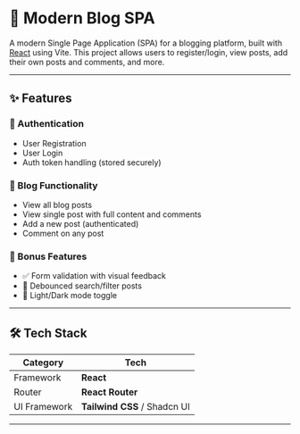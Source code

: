 # 📰 Modern Blog SPA

A modern Single Page Application (SPA) for a blogging platform, built with [React](https://reactjs.org/) using Vite. This project allows users to register/login, view posts, add their own posts and comments, and more.

---

## ✨ Features

### 🔐 Authentication
- User Registration
- User Login
- Auth token handling (stored securely)

### 📝 Blog Functionality
- View all blog posts
- View single post with full content and comments
- Add a new post (authenticated)
- Comment on any post

### 🌟 Bonus Features
- ✅ Form validation with visual feedback
- 🔎 Debounced search/filter posts
- 🌙 Light/Dark mode toggle

---

## 🛠 Tech Stack

| Category       | Tech                                       |
|----------------|--------------------------------------------|
| Framework      | **React**                                  |
| Router         | **React Router**                           |
| UI Framework   | **Tailwind CSS** / Shadcn   UI             |

---